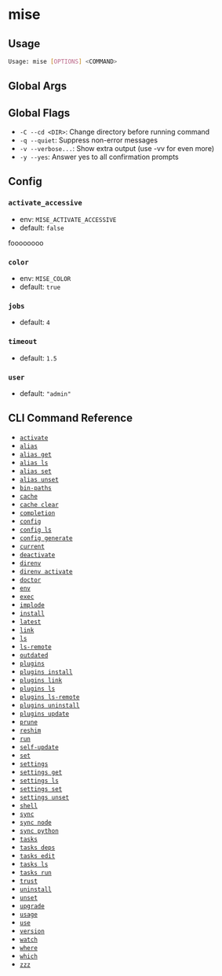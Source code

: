<!-- [USAGE] load file="../mise.usage.kdl" -->
<!-- [USAGE] title -->

# mise

<!-- [USAGE] -->
<!-- [USAGE] usage_overview -->

## Usage

```bash
Usage: mise [OPTIONS] <COMMAND>
```

<!-- [USAGE] -->
## Global Args
<!-- [USAGE] global_args -->
<!-- [USAGE] -->
## Global Flags
<!-- [USAGE] global_flags -->
- `-C --cd <DIR>`: Change directory before running command
- `-q --quiet`: Suppress non-error messages
- `-v --verbose...`: Show extra output (use -vv for even more)
- `-y --yes`: Answer yes to all confirmation prompts
<!-- [USAGE] -->
## Config
<!-- [USAGE] config -->
### `activate_accessive`

* env: `MISE_ACTIVATE_ACCESSIVE`
* default: `false`

foooooooo

### `color`

* env: `MISE_COLOR`
* default: `true`

### `jobs`

* default: `4`

### `timeout`

* default: `1.5`

### `user`

* default: `"admin"`

<!-- [USAGE] -->
<!-- [USAGE] commands multi_dir="./cli-reference" -->

## CLI Command Reference

* [`activate`](./cli-reference/activate.md)
* [`alias`](./cli-reference/alias.md)
* [`alias get`](./cli-reference/alias/get.md)
* [`alias ls`](./cli-reference/alias/ls.md)
* [`alias set`](./cli-reference/alias/set.md)
* [`alias unset`](./cli-reference/alias/unset.md)
* [`bin-paths`](./cli-reference/bin-paths.md)
* [`cache`](./cli-reference/cache.md)
* [`cache clear`](./cli-reference/cache/clear.md)
* [`completion`](./cli-reference/completion.md)
* [`config`](./cli-reference/config.md)
* [`config ls`](./cli-reference/config/ls.md)
* [`config generate`](./cli-reference/config/generate.md)
* [`current`](./cli-reference/current.md)
* [`deactivate`](./cli-reference/deactivate.md)
* [`direnv`](./cli-reference/direnv.md)
* [`direnv activate`](./cli-reference/direnv/activate.md)
* [`doctor`](./cli-reference/doctor.md)
* [`env`](./cli-reference/env.md)
* [`exec`](./cli-reference/exec.md)
* [`implode`](./cli-reference/implode.md)
* [`install`](./cli-reference/install.md)
* [`latest`](./cli-reference/latest.md)
* [`link`](./cli-reference/link.md)
* [`ls`](./cli-reference/ls.md)
* [`ls-remote`](./cli-reference/ls-remote.md)
* [`outdated`](./cli-reference/outdated.md)
* [`plugins`](./cli-reference/plugins.md)
* [`plugins install`](./cli-reference/plugins/install.md)
* [`plugins link`](./cli-reference/plugins/link.md)
* [`plugins ls`](./cli-reference/plugins/ls.md)
* [`plugins ls-remote`](./cli-reference/plugins/ls-remote.md)
* [`plugins uninstall`](./cli-reference/plugins/uninstall.md)
* [`plugins update`](./cli-reference/plugins/update.md)
* [`prune`](./cli-reference/prune.md)
* [`reshim`](./cli-reference/reshim.md)
* [`run`](./cli-reference/run.md)
* [`self-update`](./cli-reference/self-update.md)
* [`set`](./cli-reference/set.md)
* [`settings`](./cli-reference/settings.md)
* [`settings get`](./cli-reference/settings/get.md)
* [`settings ls`](./cli-reference/settings/ls.md)
* [`settings set`](./cli-reference/settings/set.md)
* [`settings unset`](./cli-reference/settings/unset.md)
* [`shell`](./cli-reference/shell.md)
* [`sync`](./cli-reference/sync.md)
* [`sync node`](./cli-reference/sync/node.md)
* [`sync python`](./cli-reference/sync/python.md)
* [`tasks`](./cli-reference/tasks.md)
* [`tasks deps`](./cli-reference/tasks/deps.md)
* [`tasks edit`](./cli-reference/tasks/edit.md)
* [`tasks ls`](./cli-reference/tasks/ls.md)
* [`tasks run`](./cli-reference/tasks/run.md)
* [`trust`](./cli-reference/trust.md)
* [`uninstall`](./cli-reference/uninstall.md)
* [`unset`](./cli-reference/unset.md)
* [`upgrade`](./cli-reference/upgrade.md)
* [`usage`](./cli-reference/usage.md)
* [`use`](./cli-reference/use.md)
* [`version`](./cli-reference/version.md)
* [`watch`](./cli-reference/watch.md)
* [`where`](./cli-reference/where.md)
* [`which`](./cli-reference/which.md)
* [`zzz`](./cli-reference/zzz.md)

<!-- [USAGE] -->

